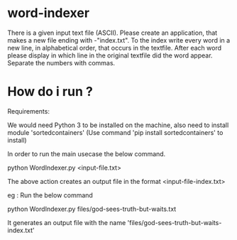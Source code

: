 # word-indexer
There is a given input text file (ASCII). Please create an application, that makes a new file ending with -"index.txt". To the index write every word in a new line, in alphabetical order, that occurs in the textfile. After each word please display in which line in the original textfile did the word appear. Separate the numbers with commas. 


# How do i run ?

Requirements:

We would need Python 3 to be installed on the machine, also need to install module 'sortedcontainers' (Use command 'pip install sortedcontainers' to install) 

In order to run the main usecase the below command.

python WordIndexer.py <input-file.txt>

The above action creates an output file in the format <input-file-index.txt>

eg :  Run the below command

python WordIndexer.py files/god-sees-truth-but-waits.txt

It generates an output file with the name 'files/god-sees-truth-but-waits-index.txt'

